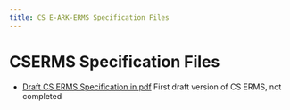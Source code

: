 ```yaml
---
title: CS E-ARK-ERMS Specification Files
---
```

CSERMS Specification Files
=======================

- [Draft CS ERMS Specification in pdf](./Draft_CS_ERMS.pdf)
  First draft version of CS ERMS, not completed
